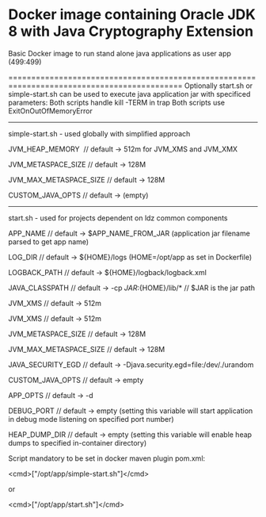 # Docker image containing Oracle JDK 8 with Java Cryptography Extension
Basic Docker image to run stand alone java applications as user app (499:499)

============================================================================================
Optionally start.sh or simple-start.sh can be used to execute java application jar with specificed parameters:
Both scripts handle kill -TERM in trap
Both scripts use ExitOnOutOfMemoryError

------------------------------------------------------------
simple-start.sh - used globally with simplified approach

JVM_HEAP_MEMORY  // default -> 512m for JVM_XMS and JVM_XMX

JVM_METASPACE_SIZE // default -> 128M

JVM_MAX_METASPACE_SIZE // default -> 128M

CUSTOM_JAVA_OPTS // default -> (empty)

------------------------------------------------------------

start.sh - used for projects dependent on ldz common components 

APP_NAME // default -> $APP_NAME_FROM_JAR (application jar filename parsed to get app name)

LOG_DIR // default -> ${HOME}/logs (HOME=/opt/app as set in Dockerfile)

LOGBACK_PATH // default -> ${HOME}/logback/logback.xml 

JAVA_CLASSPATH // default -> -cp ${JAR}:${HOME}/lib/*  // $JAR is the jar path

JVM_XMS // default -> 512m

JVM_XMS // default -> 512m

JVM_METASPACE_SIZE // default -> 128M

JVM_MAX_METASPACE_SIZE // default -> 128M

JAVA_SECURITY_EGD // default -> -Djava.security.egd=file:/dev/./urandom

CUSTOM_JAVA_OPTS // default -> empty

APP_OPTS // default -> -d

DEBUG_PORT // default -> empty (setting this variable will start application in debug mode listening on specified port number)

HEAP_DUMP_DIR // default -> empty (setting this variable will enable heap dumps to specified in-container directory)



Script mandatory to be set in docker maven plugin pom.xml:

\<cmd\>["/opt/app/simple-start.sh"]\</cmd\>

or 

\<cmd\>["/opt/app/start.sh"]\</cmd\>
